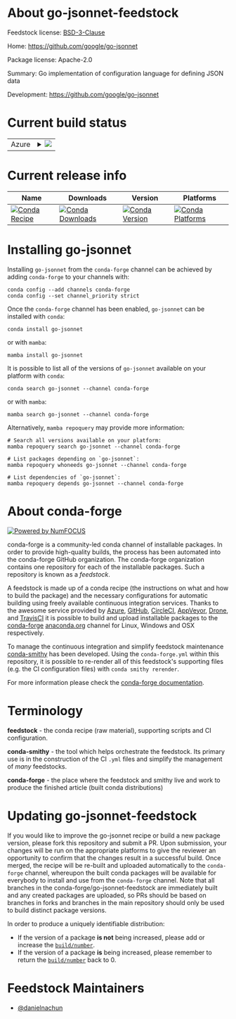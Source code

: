 About go-jsonnet-feedstock
==========================

Feedstock license: [BSD-3-Clause](https://github.com/conda-forge/go-jsonnet-feedstock/blob/main/LICENSE.txt)

Home: https://github.com/google/go-jsonnet

Package license: Apache-2.0

Summary: Go implementation of configuration language for defining JSON data

Development: https://github.com/google/go-jsonnet

Current build status
====================


<table>
    
  <tr>
    <td>Azure</td>
    <td>
      <details>
        <summary>
          <a href="https://dev.azure.com/conda-forge/feedstock-builds/_build/latest?definitionId=23478&branchName=main">
            <img src="https://dev.azure.com/conda-forge/feedstock-builds/_apis/build/status/go-jsonnet-feedstock?branchName=main">
          </a>
        </summary>
        <table>
          <thead><tr><th>Variant</th><th>Status</th></tr></thead>
          <tbody><tr>
              <td>linux_64</td>
              <td>
                <a href="https://dev.azure.com/conda-forge/feedstock-builds/_build/latest?definitionId=23478&branchName=main">
                  <img src="https://dev.azure.com/conda-forge/feedstock-builds/_apis/build/status/go-jsonnet-feedstock?branchName=main&jobName=linux&configuration=linux%20linux_64_" alt="variant">
                </a>
              </td>
            </tr><tr>
              <td>linux_aarch64</td>
              <td>
                <a href="https://dev.azure.com/conda-forge/feedstock-builds/_build/latest?definitionId=23478&branchName=main">
                  <img src="https://dev.azure.com/conda-forge/feedstock-builds/_apis/build/status/go-jsonnet-feedstock?branchName=main&jobName=linux&configuration=linux%20linux_aarch64_" alt="variant">
                </a>
              </td>
            </tr><tr>
              <td>linux_ppc64le</td>
              <td>
                <a href="https://dev.azure.com/conda-forge/feedstock-builds/_build/latest?definitionId=23478&branchName=main">
                  <img src="https://dev.azure.com/conda-forge/feedstock-builds/_apis/build/status/go-jsonnet-feedstock?branchName=main&jobName=linux&configuration=linux%20linux_ppc64le_" alt="variant">
                </a>
              </td>
            </tr><tr>
              <td>osx_64</td>
              <td>
                <a href="https://dev.azure.com/conda-forge/feedstock-builds/_build/latest?definitionId=23478&branchName=main">
                  <img src="https://dev.azure.com/conda-forge/feedstock-builds/_apis/build/status/go-jsonnet-feedstock?branchName=main&jobName=osx&configuration=osx%20osx_64_" alt="variant">
                </a>
              </td>
            </tr><tr>
              <td>osx_arm64</td>
              <td>
                <a href="https://dev.azure.com/conda-forge/feedstock-builds/_build/latest?definitionId=23478&branchName=main">
                  <img src="https://dev.azure.com/conda-forge/feedstock-builds/_apis/build/status/go-jsonnet-feedstock?branchName=main&jobName=osx&configuration=osx%20osx_arm64_" alt="variant">
                </a>
              </td>
            </tr><tr>
              <td>win_64</td>
              <td>
                <a href="https://dev.azure.com/conda-forge/feedstock-builds/_build/latest?definitionId=23478&branchName=main">
                  <img src="https://dev.azure.com/conda-forge/feedstock-builds/_apis/build/status/go-jsonnet-feedstock?branchName=main&jobName=win&configuration=win%20win_64_" alt="variant">
                </a>
              </td>
            </tr>
          </tbody>
        </table>
      </details>
    </td>
  </tr>
</table>

Current release info
====================

| Name | Downloads | Version | Platforms |
| --- | --- | --- | --- |
| [![Conda Recipe](https://img.shields.io/badge/recipe-go--jsonnet-green.svg)](https://anaconda.org/conda-forge/go-jsonnet) | [![Conda Downloads](https://img.shields.io/conda/dn/conda-forge/go-jsonnet.svg)](https://anaconda.org/conda-forge/go-jsonnet) | [![Conda Version](https://img.shields.io/conda/vn/conda-forge/go-jsonnet.svg)](https://anaconda.org/conda-forge/go-jsonnet) | [![Conda Platforms](https://img.shields.io/conda/pn/conda-forge/go-jsonnet.svg)](https://anaconda.org/conda-forge/go-jsonnet) |

Installing go-jsonnet
=====================

Installing `go-jsonnet` from the `conda-forge` channel can be achieved by adding `conda-forge` to your channels with:

```
conda config --add channels conda-forge
conda config --set channel_priority strict
```

Once the `conda-forge` channel has been enabled, `go-jsonnet` can be installed with `conda`:

```
conda install go-jsonnet
```

or with `mamba`:

```
mamba install go-jsonnet
```

It is possible to list all of the versions of `go-jsonnet` available on your platform with `conda`:

```
conda search go-jsonnet --channel conda-forge
```

or with `mamba`:

```
mamba search go-jsonnet --channel conda-forge
```

Alternatively, `mamba repoquery` may provide more information:

```
# Search all versions available on your platform:
mamba repoquery search go-jsonnet --channel conda-forge

# List packages depending on `go-jsonnet`:
mamba repoquery whoneeds go-jsonnet --channel conda-forge

# List dependencies of `go-jsonnet`:
mamba repoquery depends go-jsonnet --channel conda-forge
```


About conda-forge
=================

[![Powered by
NumFOCUS](https://img.shields.io/badge/powered%20by-NumFOCUS-orange.svg?style=flat&colorA=E1523D&colorB=007D8A)](https://numfocus.org)

conda-forge is a community-led conda channel of installable packages.
In order to provide high-quality builds, the process has been automated into the
conda-forge GitHub organization. The conda-forge organization contains one repository
for each of the installable packages. Such a repository is known as a *feedstock*.

A feedstock is made up of a conda recipe (the instructions on what and how to build
the package) and the necessary configurations for automatic building using freely
available continuous integration services. Thanks to the awesome service provided by
[Azure](https://azure.microsoft.com/en-us/services/devops/), [GitHub](https://github.com/),
[CircleCI](https://circleci.com/), [AppVeyor](https://www.appveyor.com/),
[Drone](https://cloud.drone.io/welcome), and [TravisCI](https://travis-ci.com/)
it is possible to build and upload installable packages to the
[conda-forge](https://anaconda.org/conda-forge) [anaconda.org](https://anaconda.org/)
channel for Linux, Windows and OSX respectively.

To manage the continuous integration and simplify feedstock maintenance
[conda-smithy](https://github.com/conda-forge/conda-smithy) has been developed.
Using the ``conda-forge.yml`` within this repository, it is possible to re-render all of
this feedstock's supporting files (e.g. the CI configuration files) with ``conda smithy rerender``.

For more information please check the [conda-forge documentation](https://conda-forge.org/docs/).

Terminology
===========

**feedstock** - the conda recipe (raw material), supporting scripts and CI configuration.

**conda-smithy** - the tool which helps orchestrate the feedstock.
                   Its primary use is in the construction of the CI ``.yml`` files
                   and simplify the management of *many* feedstocks.

**conda-forge** - the place where the feedstock and smithy live and work to
                  produce the finished article (built conda distributions)


Updating go-jsonnet-feedstock
=============================

If you would like to improve the go-jsonnet recipe or build a new
package version, please fork this repository and submit a PR. Upon submission,
your changes will be run on the appropriate platforms to give the reviewer an
opportunity to confirm that the changes result in a successful build. Once
merged, the recipe will be re-built and uploaded automatically to the
`conda-forge` channel, whereupon the built conda packages will be available for
everybody to install and use from the `conda-forge` channel.
Note that all branches in the conda-forge/go-jsonnet-feedstock are
immediately built and any created packages are uploaded, so PRs should be based
on branches in forks and branches in the main repository should only be used to
build distinct package versions.

In order to produce a uniquely identifiable distribution:
 * If the version of a package **is not** being increased, please add or increase
   the [``build/number``](https://docs.conda.io/projects/conda-build/en/latest/resources/define-metadata.html#build-number-and-string).
 * If the version of a package **is** being increased, please remember to return
   the [``build/number``](https://docs.conda.io/projects/conda-build/en/latest/resources/define-metadata.html#build-number-and-string)
   back to 0.

Feedstock Maintainers
=====================

* [@danielnachun](https://github.com/danielnachun/)

